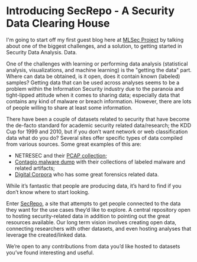 # Introducing SecRepo - A Security Data Clearing House

I'm going to start off my first guest blog here at [MLSec Project](https://www.mlsecproject.org/blog/) by talking about one of the biggest challenges, and a solution, to getting started in Security Data Analysis. Data.

One of the challenges with learning or performing data analysis (statistical analysis, visualizations, and machine learning) is the "getting the data" part. Where can data be obtained, is it open, does it contain known (labeled) samples? Getting data that can be used across analyses seems to be a problem within the Information Security industry due to the paranoia and tight-lipped attitude when it comes to sharing data; especially data that contains any kind of malware or breach information. However, there are lots of people willing to share at least some information.

There have been a couple of datasets related to security that have become the de-facto standard for academic security related data/research; the KDD Cup for 1999 and 2010, but if you don’t want network or web classification data what do you do? Several sites offer specific types of data compiled from various sources. Some great examples of this are:

* NETRESEC and their [PCAP collection](http://www.netresec.com/?page=PcapFiles);
* [Contagio malware dump](http://contagiodump.blogspot.com/) with their collections of labeled malware and related artifacts;
* [Digital Corpora](http://digitalcorpora.org/) who has some great forensics related data.

While it’s fantastic that people are producing data, it’s hard to find if you don’t know where to start looking.

Enter [SecRepo](http://secrepo.com), a site that attempts to get people connected to the data they want for the use cases they’d like to explore. A central repository open to hosting security-related data in addition to pointing out the great resources available. Our long term vision involves creating open data, connecting researchers with other datasets, and even hosting analyses that leverage the created/linked data.

We’re open to any contributions from data you’d like hosted to datasets you’ve found interesting and useful.
